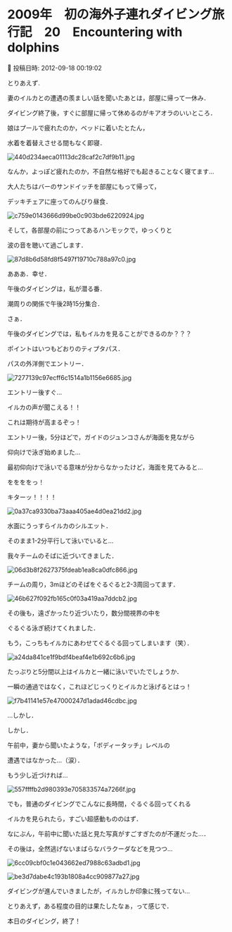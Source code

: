 # 2009年　初の海外子連れダイビング旅行記　20　Encountering with dolphins

📅 投稿日時: 2012-09-18 00:19:02

とりあえず.


妻のイルカとの遭遇の羨ましい話を聞いたあとは，部屋に帰って一休み．


ダイビング終了後，すぐに部屋に帰って休めるのがキアオラのいいところ．





娘はプールで疲れたのか，ベッドに着いたとたん，


水着を着替えさせる間もなく即寝．




![440d234aeca01113dc28caf2c7df9b11.jpg](images/440d234aeca01113dc28caf2c7df9b11.jpg)




なんか，よっぽど疲れたのか，不自然な格好でも起きることなく寝てます…





大人たちはバーのサンドイッチを部屋にもって帰って，


デッキチェアに座ってのんびり昼食．




![c759e0143666d99be0c903bde6220924.jpg](images/c759e0143666d99be0c903bde6220924.jpg)







そして，各部屋の前につってあるハンモックで，ゆっくりと


波の音を聴いて過ごします．




![87d8b6d58fd8f5497f19710c788a97c0.jpg](images/87d8b6d58fd8f5497f19710c788a97c0.jpg)




あああ．幸せ．





午後のダイビングは，私が潜る番．


潮周りの関係で午後2時15分集合．


さぁ．


午後のダイビングでは，私もイルカを見ることができるのか？？？ 





ポイントはいつもどおりのティプタパス．


パスの外洋側でエントリー．




![7277139c97ecff6c1514a1b1156e6685.jpg](images/7277139c97ecff6c1514a1b1156e6685.jpg)







エントリー後すぐ…


イルカの声が聞こえる！！


これは期待が高まるぞっ！





エントリー後，5分ほどで，ガイドのジュンコさんが海面を見ながら


仰向けで泳ぎ始めました…





最初仰向けで泳いでる意味が分からなかったけど，海面を見てみると…


ををををっ！


キターッ！！！！




![0a37ca9330ba73aaa405ae4d0ea21dd2.jpg](images/0a37ca9330ba73aaa405ae4d0ea21dd2.jpg)




水面にうっすらイルカのシルエット．





そのまま1-2分平行して泳いでいると…


我々チームのそばに近づいてきました．




![06d3b8f2627375fdeab1ea8ca0dfc866.jpg](images/06d3b8f2627375fdeab1ea8ca0dfc866.jpg)




チームの周り，3mほどのそばをぐるぐると2-3周回ってます．




![46b627f092fb165c0f03a419aa7ddcb2.jpg](images/46b627f092fb165c0f03a419aa7ddcb2.jpg)







その後も，遠ざかったり近づいたり，数分間視界の中を


ぐるぐる泳ぎ続けてくれました．


もう，こっちもイルカにあわせてぐるぐる回ってしまいます（笑）．




![a24da841ce1f9bdf4beaf4e1b692c6b6.jpg](images/a24da841ce1f9bdf4beaf4e1b692c6b6.jpg)







たっぷりと5分間以上はイルカと一緒に泳いでいたでしょうか．


一瞬の通過ではなく，これほどじっくりとイルカと泳げるとはっ！




![f7b41141e57e47000247d1adad46cdbc.jpg](images/f7b41141e57e47000247d1adad46cdbc.jpg)







…しかし．


しかし．


午前中，妻から聞いたような，「ボディータッチ」レベルの


遭遇ではなかった…（涙）．


もう少し近づければ…




![557ffffb2d980393e705833574a7266f.jpg](images/557ffffb2d980393e705833574a7266f.jpg)




でも，普通のダイビングでこんなに長時間，ぐるぐる回ってくれる


イルカを見られたら，すごい超感動もののはず．


なにぶん，午前中に聞いた話と見た写真がすごすぎたのが不運だった…．





その後は，全然逃げないまばらなバラクーダなどを見つつ…




![6cc09cbf0c1e043662ed7988c63adbd1.jpg](images/6cc09cbf0c1e043662ed7988c63adbd1.jpg)






![be3d7dabe4c193b1808a4cc909877a27.jpg](images/be3d7dabe4c193b1808a4cc909877a27.jpg)




ダイビングが進んでいきましたが，イルカしか印象に残ってない…





とりあえず，ある程度の目的は果たしたなぁ，って感じで．


本日のダイビング，終了！
